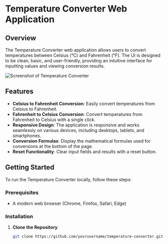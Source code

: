 # Temperature Converter Web Application

## Overview
The Temperature Converter web application allows users to convert temperatures between Celsius (°C) and Fahrenheit (°F). The UI is designed to be clean, basic, and user-friendly, providing an intuitive interface for inputting values and viewing conversion results.

![Screenshot of Temperature Converter](https://telegra.ph/file/94df167a93b8c2438dbdd.png)

## Features
- **Celsius to Fahrenheit Conversion**: Easily convert temperatures from Celsius to Fahrenheit.
- **Fahrenheit to Celsius Conversion**: Convert temperatures from Fahrenheit to Celsius with a single click.
- **Responsive Design**: The application is responsive and works seamlessly on various devices, including desktops, tablets, and smartphones.
- **Conversion Formulas**: Display the mathematical formulas used for conversions at the bottom of the page.
- **Reset Functionality**: Clear input fields and results with a reset button.

## Getting Started
To run the Temperature Converter locally, follow these steps:

### Prerequisites
- A modern web browser (Chrome, Firefox, Safari, Edge)

### Installation
1. **Clone the Repository**
   ```bash
   git clone https://github.com/yourusername/temperature-converter.git
